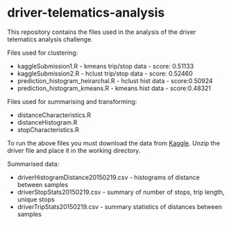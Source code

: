# driver-telematics-analysis
This repository contains the files used in the analysis of the driver telematics analysis challenge.  

Files used for clustering:
- kaggleSubmission1.R - kmeans trip/stop data - score: 0.51133
- kaggleSubmission2.R - hclust trip/stop data - score: 0.52460
- prediction\_histogram_heirarchal.R - hclust hist data - score:0.50924
- prediction\_histogram_kmeans.R - kmeans hist data - score:0.48321


Files used for summarising and transforming:
- distanceCharacteristics.R
- distanceHistogram.R
- stopCharacteristics.R

To run the above files you must download the data from [Kaggle](http://www.kaggle.com/c/axa-driver-telematics-analysis/data). Unzip the driver file and place it in the working directory. 

Summarised data:
- driverHistogramDistance20150219.csv - histograms of distance between samples
- driverStopStats20150219.csv - summary of number of stops, trip length, unique stops
- driverTripStats20150219.csv - summary statistics of distances between samples

